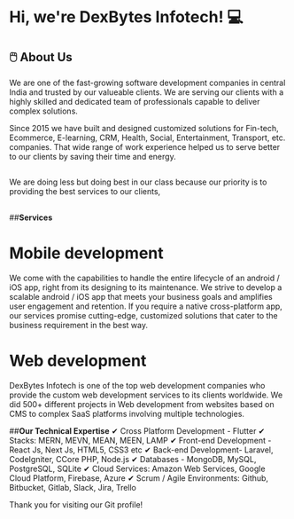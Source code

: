 # Hi, we're DexBytes Infotech! 💻


## 🖱️ About Us
We are one of the fast-growing software development companies in central India and trusted by our valueable clients. We are serving our clients with a highly skilled and dedicated team of professionals capable to deliver complex solutions.

Since 2015 we have built and designed customized solutions for Fin-tech, Ecommerce, E-learning, CRM, Health, Social, Entertainment, Transport, etc. companies. That wide range of work experience helped us to serve better to our clients by saving their time and energy.  

##
We are doing less but doing best in our class because our priority is to providing the best services to our clients, 
##

##**Services**

# Mobile development
We come with the capabilities to handle the entire lifecycle of an android / iOS app, right from its designing to its maintenance. We strive to develop a scalable android / iOS app that meets your business goals and amplifies user engagement and retention. If you require a native cross-platform app, our services promise cutting-edge, customized solutions that cater to the business requirement in the best way.


# Web development
DexBytes Infotech is one of the top web development companies who provide the custom web development services to its clients worldwide. We did 500+ different projects in Web development from websites based on CMS to complex SaaS platforms involving multiple technologies.


##**Our Technical Expertise**
✔ Cross Platform Development - Flutter
✔ Stacks: MERN, MEVN, MEAN, MEEN, LAMP
✔ Front-end Development -  React Js, Next Js, HTML5, CSS3 etc
✔ Back-end Development-  Laravel, CodeIgniter, CCore PHP, Node.js
✔ Databases - MongoDB, MySQL, PostgreSQL, SQLite
✔ Cloud Services: Amazon Web Services, Google Cloud Platform, Firebase,  Azure
✔ Scrum / Agile Environments:  Github, Bitbucket, Gitlab, Slack, Jira, Trello


Thank you for visiting our Git profile!
